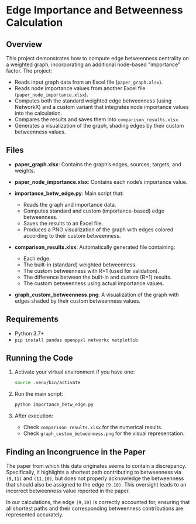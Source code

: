 
# Edge Importance and Betweenness Calculation

## Overview

This project demonstrates how to compute edge betweenness centrality on a weighted graph, incorporating an additional node-based "importance" factor. The project:

- Reads input graph data from an Excel file (`paper_graph.xlsx`).
- Reads node importance values from another Excel file (`paper_node_importance.xlsx`).
- Computes both the standard weighted edge betweenness (using NetworkX) and a custom variant that integrates node importance values into the calculation.
- Compares the results and saves them into `comparison_results.xlsx`.
- Generates a visualization of the graph, shading edges by their custom betweenness values.

## Files

- **paper_graph.xlsx**: Contains the graph’s edges, sources, targets, and weights.
- **paper_node_importance.xlsx**: Contains each node’s importance value.
- **importance_betw_edge.py**: Main script that:

  - Reads the graph and importance data.
  - Computes standard and custom (importance-based) edge betweenness.
  - Saves the results to an Excel file.
  - Produces a PNG visualization of the graph with edges colored according to their custom betweenness.
- **comparison_results.xlsx**: Automatically generated file containing:

  - Each edge.
  - The built-in (standard) weighted betweenness.
  - The custom betweenness with R=1 (used for validation).
  - The difference between the built-in and custom (R=1) results.
  - The custom betweenness using actual importance values.
- **graph_custom_betweenness.png**: A visualization of the graph with edges shaded by their custom betweenness values.

## Requirements

- Python 3.7+
- `pip install pandas openpyxl networkx matplotlib`

## Running the Code

1. Activate your virtual environment if you have one:

   ```bash
   source .venv/bin/activate
   ```
2. Run the main script:

   ```bash
   python importance_betw_edge.py
   ```
3. After execution:

   - Check `comparison_results.xlsx` for the numerical results.
   - Check `graph_custom_betweenness.png` for the visual representation.

## Finding an Incongruence in the Paper

The paper from which this data originates seems to contain a discrepancy. Specifically, it highlights a shortest path contributing to betweenness via `(9,11)` and `(11,10)`, but does not properly acknowledge the betweenness that should also be assigned to the edge `(9,10)`. This oversight leads to an incorrect betweenness value reported in the paper.

In our calculations, the edge `(9,10)` is correctly accounted for, ensuring that all shortest paths and their corresponding betweenness contributions are represented accurately.
